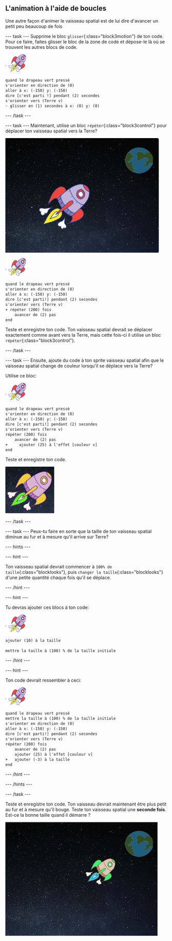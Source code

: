 ## L'animation à l'aide de boucles

Une autre façon d'animer le vaisseau spatial est de lui dire d'avancer un petit peu beaucoup de fois

--- task --- Supprime le bloc `glisser`{:class="block3motion"} de ton code. Pour ce faire, faites glisser le bloc de la zone de code et dépose-le là où se trouvent les autres blocs de code.

![Sprite de vaisseau spatial](images/sprite-spaceship.png)

```blocks3
quand le drapeau vert pressé
s'orienter en direction de (0)
aller à x: (-150) y: (-150)
dire [c'est parti !] pendant (2) secondes
s'orienter vers (Terre v)
- glisser en (1) secondes à x: (0) y: (0)
```

--- /task ---

--- task --- Maintenant, utilise un bloc `répéter`{:class="block3control"} pour déplacer ton vaisseau spatial vers la Terre?

![Test d'une animation de vaisseau spatial](images/space-animate-stage.png)

![Sprite de vaisseau spatial](images/sprite-spaceship.png)

```blocks3
quand le drapeau vert pressé
s'orienter en direction de (0)
aller à x: (-150) y: (-150)
dire [c'est parti!] pendant (2) secondes
s'orienter vers (Terre v)
+ répéter (200) fois 
    avancer de (2) pas
end
```

Teste et enregistre ton code. Ton vaisseau spatial devrait se déplacer exactement comme avant vers la Terre, mais cette fois-ci il utilise un bloc `répéter`{:class="block3control"}.

--- /task ---

--- task --- Ensuite, ajoute du code à ton sprite vaisseau spatial afin que le vaisseau spatial change de couleur lorsqu'il se déplace vers la Terre?

Utilise ce bloc:

![Sprite de vaisseau spatial](images/sprite-spaceship.png)

```blocks3
quand le drapeau vert pressé
s'orienter en direction de (0)
aller à x: (-150) y: (-150)
dire [c'est parti!] pendant (2) secondes
s'orienter vers (Terre v)
répéter (200) fois 
    avancer de (2) pas
+     ajouter (25) à l'effet [couleur v]
end
```

Teste et enregistre ton code.

![Test d'un vaisseau spatial changeant de couleur](images/space-colour-test.png)

--- /task ---

--- task --- Peux-tu faire en sorte que la taille de ton vaisseau spatial diminue au fur et à mesure qu'il arrive sur Terre?

--- hints ---


--- hint ---

Ton vaisseau spatial devrait commencer à `100% de taille`{:class="blocklooks"}, puis `changer la taille`{:class="blocklooks"} d'une petite quantité chaque fois qu'il se déplace.

--- /hint ---

--- hint ---

Tu devras ajouter ces blocs à ton code:

![Sprite de vaisseau spatial](images/sprite-spaceship.png)

```blocks3
ajouter (10) à la taille

mettre la taille à (100) % de la taille initiale
```

--- /hint ---

--- hint ---

Ton code devrait ressembler à ceci:

![Sprite de vaisseau spatial](images/sprite-spaceship.png)

```blocks3
quand le drapeau vert pressé
mettre la taille à (100) % de la taille initiale
s'orienter en direction de (0)
aller à x: (-150) y: (-150)
dire [c'est parti!] pendant (2) secondes
s'orienter vers (Terre v)
répéter (200) fois 
    avancer de (2) pas
    ajouter (25) à l'effet [couleur v]
+   ajouter (-3) à la taille
end
```

--- /hint ---

--- /hints ---

--- /task ---

Teste et enregistre ton code. Ton vaisseau devrait maintenant être plus petit au fur et à mesure qu'il bouge. Teste ton vaisseau spatial une **seconde fois**. Est-ce la bonne taille quand il démarre ?

![Tester le rétrécissement d'un vaisseau spatial](images/space-size-test.png)